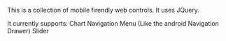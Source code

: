 This is a collection of mobile firendly web controls. It uses JQuery.

It currently supports:
Chart
Navigation Menu (Like the android Navigation Drawer)
Slider
